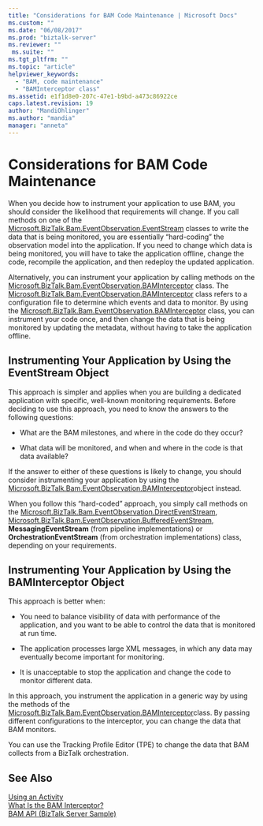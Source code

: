 ```yaml
---
title: "Considerations for BAM Code Maintenance | Microsoft Docs"
ms.custom: ""
ms.date: "06/08/2017"
ms.prod: "biztalk-server"
ms.reviewer: ""
 ms.suite: ""
ms.tgt_pltfrm: ""
ms.topic: "article"
helpviewer_keywords: 
  - "BAM, code maintenance"
  - "BAMInterceptor class"
ms.assetid: e1f1d8e0-207c-47e1-b9bd-a473c86922ce
caps.latest.revision: 19
author: "MandiOhlinger"
ms.author: "mandia"
manager: "anneta"
---
```

# Considerations for BAM Code Maintenance
When you decide how to instrument your application to use BAM, you should consider the likelihood that requirements will change. If you call methods on one of the [Microsoft.BizTalk.Bam.EventObservation.EventStream](http://msdn.microsoft.com/library/microsoft.biztalk.bam.eventobservation.eventstream.aspx) classes to write the data that is being monitored, you are essentially “hard-coding” the observation model into the application. If you need to change which data is being monitored, you will have to take the application offline, change the code, recompile the application, and then redeploy the updated application.  
  
 Alternatively, you can instrument your application by calling methods on the [Microsoft.BizTalk.Bam.EventObservation.BAMInterceptor](http://msdn.microsoft.com/library/microsoft.biztalk.bam.eventobservation.baminterceptor.aspx) class. The [Microsoft.BizTalk.Bam.EventObservation.BAMInterceptor](http://msdn.microsoft.com/library/microsoft.biztalk.bam.eventobservation.baminterceptor.aspx) class refers to a configuration file to determine which events and data to monitor. By using the [Microsoft.BizTalk.Bam.EventObservation.BAMInterceptor](http://msdn.microsoft.com/library/microsoft.biztalk.bam.eventobservation.baminterceptor.aspx) class, you can instrument your code once, and then change the data that is being monitored by updating the metadata, without having to take the application offline.  
  
## Instrumenting Your Application by Using the EventStream Object  
 This approach is simpler and applies when you are building a dedicated application with specific, well-known monitoring requirements. Before deciding to use this approach, you need to know the answers to the following questions:  
  
-   What are the BAM milestones, and where in the code do they occur?  
  
-   What data will be monitored, and when and where in the code is that data available?  
  
 If the answer to either of these questions is likely to change, you should consider instrumenting your application by using the [Microsoft.BizTalk.Bam.EventObservation.BAMInterceptor](http://msdn.microsoft.com/library/microsoft.biztalk.bam.eventobservation.baminterceptor.aspx)object instead.  
  
 When you follow this “hard-coded” approach, you simply call methods on the [Microsoft.BizTalk.Bam.EventObservation.DirectEventStream](http://msdn.microsoft.com/library/microsoft.biztalk.bam.eventobservation.directeventstream.aspx), [Microsoft.BizTalk.Bam.EventObservation.BufferedEventStream](http://msdn.microsoft.com/library/microsoft.biztalk.bam.eventobservation.bufferedeventstream.aspx), **MessagingEventStream** (from pipeline implementations) or **OrchestrationEventStream** (from orchestration implementations) class, depending on your requirements.  
  
## Instrumenting Your Application by Using the BAMInterceptor Object  
 This approach is better when:  
  
-   You need to balance visibility of data with performance of the application, and you want to be able to control the data that is monitored at run time.  
  
-   The application processes large XML messages, in which any data may eventually become important for monitoring.  
  
-   It is unacceptable to stop the application and change the code to monitor different data.  
  
 In this approach, you instrument the application in a generic way by using the methods of the [Microsoft.BizTalk.Bam.EventObservation.BAMInterceptor](http://msdn.microsoft.com/library/microsoft.biztalk.bam.eventobservation.baminterceptor.aspx)class. By passing different configurations to the interceptor, you can change the data that BAM monitors.  
  
 You can use the Tracking Profile Editor (TPE) to change the data that BAM collects from a BizTalk orchestration.  
  
## See Also  
 [Using an Activity](../core/using-an-activity.md)   
 [What Is the BAM Interceptor?](../core/what-is-the-bam-interceptor.md)   
 [BAM API (BizTalk Server Sample)](../core/bam-api-biztalk-server-sample.md)